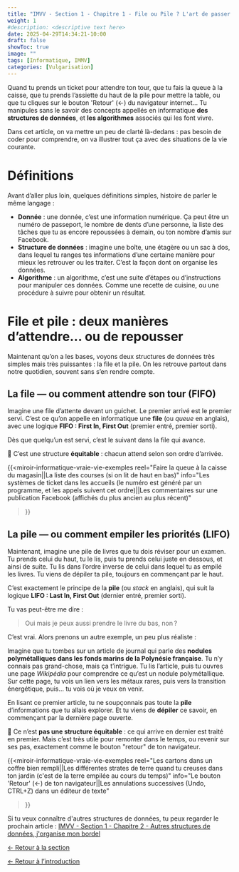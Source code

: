 ```yaml
---
title: "IMVV - Section 1 - Chapitre 1 - File ou Pile ? L'art de passer avant les autres"
weight: 1
#description: <descriptive text here>
date: 2025-04-29T14:34:21-10:00
draft: false
showToc: true
image: ""
tags: [Informatique, IMMV]
categories: [Vulgarisation]
---
```

Quand tu prends un ticket pour attendre ton tour, que tu fais la queue à la caisse, que tu prends l’assiette du haut de la pile pour mettre la table, ou que tu cliques sur le bouton 'Retour' (←) du navigateur internet…
Tu manipules sans le savoir des concepts appellés en informatique **des structures de données**, et **les algorithmes** associés qui les font vivre.

Dans cet article, on va mettre un peu de clarté là-dedans : pas besoin de coder pour comprendre, on va illustrer tout ça avec des situations de la vie courante.

# Définitions

Avant d’aller plus loin, quelques définitions simples, histoire de parler le même langage :

- **Donnée** : une donnée, c’est une information numérique. Ça peut être un numéro de passeport, le nombre de dents d’une personne, la liste des tâches que tu as encore repoussées à demain, ou ton nombre d’amis sur Facebook.
- **Structure de données** : imagine une boîte, une étagère ou un sac à dos, dans lequel tu ranges tes informations d’une certaine manière pour mieux les retrouver ou les traiter. C’est la façon dont on organise les données.
- **Algorithme** : un algorithme, c’est une suite d’étapes ou d’instructions pour manipuler ces données. Comme une recette de cuisine, ou une procédure à suivre pour obtenir un résultat.

# File et pile : deux manières d’attendre… ou de repousser

Maintenant qu’on a les bases, voyons deux structures de données très simples mais très puissantes : la file et la pile.
On les retrouve partout dans notre quotidien, souvent sans s’en rendre compte.

## La file — ou comment attendre son tour (FIFO)

Imagine une file d’attente devant un guichet. Le premier arrivé est le premier servi.
C’est ce qu’on appelle en informatique une **file** (ou *queue* en anglais), avec une logique **FIFO : First In, First Out** (premier entré, premier sorti).

Dès que quelqu’un est servi, c’est le suivant dans la file qui avance.

🎯 C’est une structure **équitable** : chacun attend selon son ordre d’arrivée.

{{<miroir-informatique-vraie-vie-exemples
    reel="Faire la queue à la caisse du magasin||La liste des courses (si on lit de haut en bas)"
    info="Les systèmes de ticket dans les accueils (le numéro est généré par un programme, et les appels suivent cet ordre)||Les commentaires sur une publication Facebook (affichés du plus ancien au plus récent)"
>}}

## La pile — ou comment empiler les priorités (LIFO)

Maintenant, imagine une pile de livres que tu dois réviser pour un examen.
Tu prends celui du haut, tu le lis, puis tu prends celui juste en dessous, et ainsi de suite.
Tu lis dans l’ordre inverse de celui dans lequel tu as empilé les livres.
Tu viens de dépiler ta pile, toujours en commençant par le haut.

C’est exactement le principe de la **pile** (ou *stack* en anglais), qui suit la logique **LIFO : Last In, First Out** (dernier entré, premier sorti).

Tu vas peut-être me dire :

>Oui mais je peux aussi prendre le livre du bas, non ?

C’est vrai. Alors prenons un autre exemple, un peu plus réaliste :

Imagine que tu tombes sur un article de journal qui parle des **nodules polymétalliques dans les fonds marins de la Polynésie française**. Tu n’y connais pas grand-chose, mais ça t’intrigue.
Tu lis l’article, puis tu ouvres une page *Wikipédia* pour comprendre ce qu’est un nodule polymétallique. Sur cette page, tu vois un lien vers les métaux rares, puis vers la transition énergétique, puis… tu vois où je veux en venir.

En lisant ce premier article, tu ne soupçonnais pas toute la **pile** d’informations que tu allais explorer. Et tu viens de **dépiler** ce savoir, en commençant par la dernière page ouverte.

🎯 Ce n’est **pas une structure équitable** : ce qui arrive en dernier est traité en premier.
Mais c’est très utile pour remonter dans le temps, ou revenir sur ses pas, exactement comme le bouton "retour" de ton navigateur.

{{<miroir-informatique-vraie-vie-exemples
    reel="Les cartons dans un coffre bien rempli||Les différentes strates de terre quand tu creuses dans ton jardin (c'est de la terre empilée au cours du temps)"
    info="Le bouton 'Retour' (←) de ton navigateur||Les annulations successives (Undo, CTRL+Z) dans un éditeur de texte"
>}}

Si tu veux connaître d'autres structures de données, tu peux regarder le prochain article : [IMVV - Section 1 - Chapitre 2 - Autres structures de données, j'organise mon bordel](../structures-de-donnees/)

[← Retour à la section](../../les-bases/les-bases/)

[← Retour à l’introduction](../../introduction/)